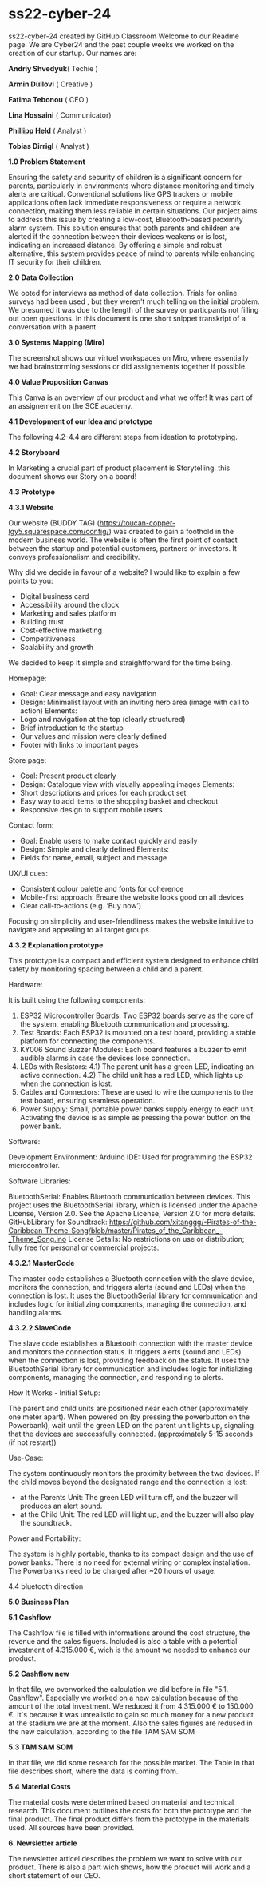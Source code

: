 # ss22-cyber-24
ss22-cyber-24 created by GitHub Classroom
Welcome to our Readme page. We are Cyber24 and the past couple weeks we worked on the creation of our startup. Our names are: 

**Andriy Shvedyuk**( Techie )

**Armin Dullovi**  ( Creative )

**Fatima Tebonou** ( CEO )

**Lina Hossaini**  ( Communicator) 

**Phillipp Held**  ( Analyst ) 

**Tobias Dirrigl** ( Analyst ) 


**1.0 Problem Statement**

Ensuring the safety and security of children is a significant concern for parents, particularly in environments where distance monitoring and timely alerts are critical. Conventional solutions like GPS trackers or mobile applications often lack immediate responsiveness or require a network connection, making them less reliable in certain situations.
Our project aims to address this issue by creating a low-cost, Bluetooth-based proximity alarm system. This solution ensures that both parents and children are alerted if the connection between their devices weakens or is lost, indicating an increased distance. By offering a simple and robust alternative, this system provides peace of mind to parents while enhancing IT security for their children.

**2.0 Data Collection**

We opted for interviews as method of data collection. Trials for online surveys had been used , but they weren't much telling on the initial problem. We presumed it was due to the length of the survey or particpants not filling out open questions. In this document is one short snippet transkript of a conversation with a parent.

**3.0 Systems Mapping (Miro)**

The screenshot shows our virtuel workspaces on Miro, where essentially we had brainstorming sessions or did assignements together if possible. 

**4.0 Value Proposition Canvas**

This Canva is an overview of our product and what we offer! It was part of an assignement on the SCE academy. 

**4.1 Development of our Idea and prototype**

The following 4.2-4.4 are different steps from ideation to prototyping.

**4.2 Storyboard**

In Marketing a crucial part of product placement is Storytelling. this document shows our Story on a board! 

**4.3 Prototype**

  **4.3.1 Website**
  
Our website (BUDDY TAG) (https://toucan-copper-lgy5.squarespace.com/config/) was created to gain a foothold in the modern business world. The website is often the first point of contact between the startup and potential customers, partners or investors. It conveys professionalism and credibility. 

Why did we decide in favour of a website?
I would like to explain a few points to you: 
- Digital business card
- Accessibility around the clock 
- Marketing and sales platform
- Building trust
- Cost-effective marketing
- Competitiveness
- Scalability and growth
  
We decided to keep it simple and straightforward for the time being.

Homepage: 
- Goal: Clear message and easy navigation
- Design: Minimalist layout with an inviting hero area (image with call to action)
Elements: 
- Logo and navigation at the top (clearly structured)
- Brief introduction to the startup
- Our values and mission were clearly defined
- Footer with links to important pages

Store page:
- Goal: Present product clearly
- Design: Catalogue view with visually appealing images
Elements: 
- Short descriptions and prices for each product set
- Easy way to add items to the shopping basket and checkout
- Responsive design to support mobile users

Contact form:
- Goal: Enable users to make contact quickly and easily
- Design: Simple and clearly defined
Elements: 
- Fields for name, email, subject and message

UX/UI cues:
- Consistent colour palette and fonts for coherence
- Mobile-first approach: Ensure the website looks good on all devices
- Clear call-to-actions (e.g. ‘Buy now’)
 
Focusing on simplicity and user-friendliness makes the website intuitive to navigate and appealing to all target groups.

  **4.3.2 Explanation prototype**

This prototype is a compact and efficient system designed to enhance child safety by monitoring spacing between a child and a parent. 

Hardware: 

It is built using the following components:

1) ESP32 Microcontroller Boards: Two ESP32 boards serve as the core of the system, enabling Bluetooth communication and processing.
2) Test Boards: Each ESP32 is mounted on a test board, providing a stable platform for connecting the components.
3) KY006 Sound Buzzer Modules: Each board features a buzzer to emit audible alarms in case the devices lose connection.
4) LEDs with Resistors:
	4.1) The parent unit has a green LED, indicating an active connection.
	4.2) The child unit has a red LED, which lights up when the connection is lost.
5) Cables and Connectors: These are used to wire the components to the test board, ensuring seamless operation.
6) Power Supply: Small, portable power banks supply energy to each unit. Activating the device is as simple as pressing the power button on the power bank.


Software:

Development Environment:
Arduino IDE: Used for programming the ESP32 microcontroller.

Software Libraries:

BluetoothSerial: Enables Bluetooth communication between devices.
This project uses the BluetoothSerial library, which is licensed under the Apache License, Version 2.0. See the Apache License, Version 2.0 for more details.
GitHubLibrary for Soundtrack: https://github.com/xitanggg/-Pirates-of-the-Caribbean-Theme-Song/blob/master/Pirates_of_the_Caribbean_-_Theme_Song.ino
License Details: No restrictions on use or distribution; fully free for personal or commercial projects.

  **4.3.2.1 MasterCode**
  
The master code establishes a Bluetooth connection with the slave device, monitors the connection, and triggers alerts (sound and LEDs) when the connection is lost. It uses the BluetoothSerial library for communication and includes logic for initializing components, managing the connection, and handling alarms.

  **4.3.2.2 SlaveCode**

The slave code establishes a Bluetooth connection with the master device and monitors the connection status. It triggers alerts (sound and LEDs) when the connection is lost, providing feedback on the status. It uses the BluetoothSerial library for communication and includes logic for initializing components, managing the connection, and responding to alerts.

How It Works - Initial Setup:

The parent and child units are positioned near each other (approximately one meter apart).
When powered on (by pressing the powerbutton on the Powerbank), wait until the green LED on the parent unit lights up, signaling that the devices are successfully connected. (approximately 5-15 seconds (if not restart))

Use-Case:

The system continuously monitors the proximity between the two devices.
If the child moves beyond the designated range and the connection is lost:
- at the Parents Unit: 	The green LED will turn off, and the buzzer will produces an alert sound.
- at the Child Unit: 	The red LED will light up, and the buzzer will also play the soundtrack.

Power and Portability:

The system is highly portable, thanks to its compact design and the use of power banks. 
There is no need for external wiring or complex installation. 
The Powerbanks need to be charged after ~20 hours of usage.

4.4 bluetooth direction

**5.0 Business Plan**

**5.1 Cashflow**

The Cashflow file is filled with informations around the cost structure, the revenue and the sales figuers.
Included is also a table with a potential investment of 4.315.000 €, wich is the amount we needed to enhance our product.

**5.2 Cashflow new**

In that file, we overworked the calculation we did before in file "5.1. Cashflow". Especially we worked on a new calculation
because of the amount of the total investment. We reduced it from 4.315.000 € to 150.000 €. It`s because it was unrealistic to gain
so much money for a new product at the stadium we are at the moment. Also the sales figures are redused in the new calculation, according to the file TAM SAM SOM

**5.3 TAM SAM SOM**

 In that file, we did some research for the possible market.
 The Table in that file describes short, where the data is coming from.

 **5.4 Material Costs**	

The material costs were determined based on material and technical research. This document outlines the costs for both the prototype and the final product. 
The final product differs from the prototype in the materials used. All sources have been provided.

 **6. Newsletter article**
 
The newsletter articel describes the problem we want to solve with our product.
There is also a part wich shows, how the procuct will work and a short statement of our CEO.

 






